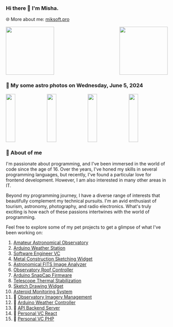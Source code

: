 ### Hi there 👋 I'm Misha.
🌐 More about me: [miksoft.pro](https://miksoft.pro)

<div style="display: flex; justify-content: space-between; flex-wrap: nowrap;">
  <img src="https://github-readme-stats.vercel.app/api?username=miksrv&show_icons=true&theme=slateorange&hide_title=true&include_all_commits=true&count_private=true" style="height: 150px;" />
  <img src="https://github-readme-stats.vercel.app/api/top-langs/?username=miksrv&langs_count=6&layout=compact&theme=slateorange" style="height: 150px;" />
</div>

### 🚀 My some astro photos on Wednesday, June 5, 2024

<div style="display: flex; justify-content: space-between;">
   <img src="https://api.astro.miksoft.pro/photos/NGC_7000-2023.09.25_thumb.jpg" alt="" style="width: 24%; height: 150px; object-fit: cover;" />
   <img src="https://api.astro.miksoft.pro/photos/M_81-2021.05.31_thumb.jpg" alt="" style="width: 24%; height: 150px; object-fit: cover;" />
   <img src="https://api.astro.miksoft.pro/photos/NGC_7000-2023.10.16_thumb.jpg" alt="" style="width: 24%; height: 150px; object-fit: cover;" />
   <img src="https://api.astro.miksoft.pro/photos/NGC_2146-320min-2021.03.18_thumb.jpg" alt="" style="width: 24%; height: 150px; object-fit: cover;" />
</div>

### 🔭 About of me

I'm passionate about programming, and I've been immersed in the world of code since the age of 16. Over the years, I've honed my skills in several programming languages, but recently, I've found a particular love for frontend development. However, I am also interested in many other areas in IT.

Beyond my programming journey, I have a diverse range of interests that beautifully complement my technical pursuits. I'm an avid enthusiast of tourism, astronomy, photography, and radio electronics. What's truly exciting is how each of these passions intertwines with the world of programming.

Feel free to explore some of my pet projects to get a glimpse of what I've been working on:

1. [Amateur Astronomical Observatory](https://github.com/miksrv/astronomy-portal)
2. [Arduino Weather Station](https://github.com/miksrv/arduino-weather-station)
3. [Software Engineer VC](https://github.com/miksrv/nextjs-vcard-project)
4. [Metal Construction Sketching Widget](https://github.com/miksrv/sketch-drawing-widget)
5. [Astronomical FITS Image Analyzer](https://github.com/miksrv/astronomy-fits-parser)
6. [Observatory Roof Controller](https://github.com/miksrv/indi-rollroof-controller)
7. [Arduino SnapCap Firmware](https://github.com/miksrv/arduino-snapcap)
8. [Telescope Thermal Stabilization](https://github.com/miksrv/telescope_thermal_stabilization)
9. [Sketch Drawing Widget](https://github.com/miksrv/sketch-drawing-widget)
10. [Asteroid Monitoring System](https://github.com/miksrv/asteroid-monitoring)
11. 🚧 [Observatory Imagery Management](https://github.com/miksrv/observatory)
12. 🚧 [Arduino Weather Controller](https://github.com/miksrv/arduino-weather-station-old)
13. 🚧 [API Backend Server](https://github.com/miksrv/api-backend)
14. 🚧 [Personal VC React](https://github.com/miksrv/react-personal-webpage)
15. 🚧 [Personal VC PHP](https://github.com/miksrv/vcard)
